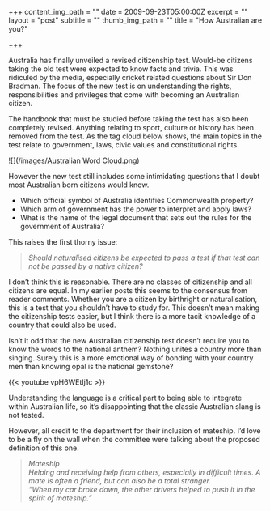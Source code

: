+++
content_img_path = ""
date = 2009-09-23T05:00:00Z
excerpt = ""
layout = "post"
subtitle = ""
thumb_img_path = ""
title = "How Australian are you?"

+++


Australia has finally unveiled a revised citizenship test. Would-be citizens taking the old test were expected to know facts and trivia. This was ridiculed by the media, especially cricket related questions about Sir Don Bradman. The focus of the new test is on understanding the rights, responsibilities and privileges that come with becoming an Australian citizen.

The handbook that must be studied before taking the test has also been completely revised. Anything relating to sport, culture or history has been removed from the test. As the tag cloud below shows, the main topics in the test relate to government, laws, civic values and constitutional rights.

![](/images/Australian  Word Cloud.png)

However the new test still includes some intimidating questions that I doubt most Australian born citizens would know.

* Which official symbol of Australia identifies Commonwealth property?
* Which arm of government has the power to interpret and apply laws?
* What is the name of the legal document that sets out the rules for the government of Australia?

This raises the first thorny issue:

> _Should naturalised citizens be expected to pass a test if that test can not be passed by a native citizen?_

I don’t think this is reasonable. There are no classes of citizenship and all citizens are equal. In my earlier posts this seems to the consensus from reader comments. Whether you are a citizen by birthright or naturalisation, this is a test that you shouldn’t have to study for. This doesn’t mean making the citizenship tests easier, but I think there is a more tacit knowledge of a country that could also be used. 

Isn’t it odd that the new Australian citizenship test doesn’t require you to know the words to the national anthem? Nothing unites a country more than singing. Surely this is a more emotional way of bonding with your country men than knowing opal is the national gemstone?

{{< youtube vpH6WEtIj1c >}}

Understanding the language is a critical part to being able to integrate within Australian life, so it’s disappointing that the classic Australian slang is not tested.

However, all credit to the department for their inclusion of mateship. I’d love to be a fly on the wall when the committee were talking about the proposed definition of this one.

> _Mateship  
> Helping and receiving help from others, especially in difficult times. A mate is often a friend, but can also be a total stranger.  
> “When my car broke down, the other drivers helped to push it in the spirit of mateship.”_